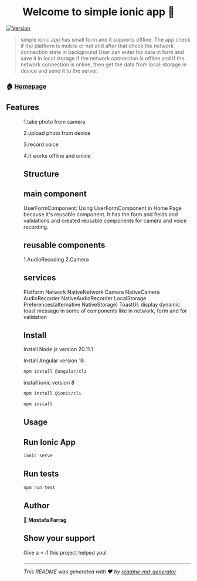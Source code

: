 <h1 align="center">Welcome to simple ionic app 👋</h1>
<p>
  <a href="https://www.npmjs.com/package/simple ionic app" target="_blank">
    <img alt="Version" src="https://img.shields.io/npm/v/simple ionic app.svg">
  </a>


</p>

> simple ionic app has small form and it supports offline.
> The app check if the platform is mobile or not and after that check the network connection state in background
> User can enter his data in form and save it in local storage if the network connection is offline and if the network connection is online, then get the data from local-storage in device and send it to the server.

### 🏠 [Homepage](https://ionicframework.com/)

## Features
<ul>
<ol>1.take photo from camera</ol>
<ol>2.upload photo from device</ol>
<ol>3.record voice</ol>
<ol>4.It works offline and online</ol>
<ul>

## Structure


## main component
UserFormComponent:
Using UserFormComponent in Home Page because it's reusable component.
It has the form and fields and validations and created reusable components for camera and voice recording.



## reusable components
1.AudioRecoding
2.Camera

## services
Platform
Network
NativeNetwork
Camera
NativeCamera
AudioRecorder
NativeAudioRecorder
LocalStorage
Preferences(alternative NativeStorage)
ToastUI: display dynamic toast message in some of components like in network, form and for validation

## Install

Install Node.js version  20.11.1

Install Angular version 18
```sh
npm install @angular/cli
```


install ionic version 8
```sh
npm install @ionic/cli
```


```sh
npm install
```

## Usage

## Run Ionic App

```sh
ionic serve
```

## Run tests

```sh
npm run test
```

## Author

👤 **Mostafa Farrag**


## Show your support

Give a ⭐️ if this project helped you!

***
_This README was generated with ❤️ by [readme-md-generator](https://github.com/kefranabg/readme-md-generator)_
